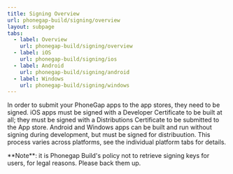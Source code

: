 ```yaml
---
title: Signing Overview
url: phonegap-build/signing/overview
layout: subpage
tabs: 
  - label: Overview
    url: phonegap-build/signing/overview
  - label: iOS
    url: phonegap-build/signing/ios
  - label: Android
    url: phonegap-build/signing/android
  - label: Windows
    url: phonegap-build/signing/windows 
---
```


In order to submit your PhoneGap apps to the app stores, they need to be signed. iOS apps must be signed with a Developer Certificate to be built at all; they must be signed with a Distributions Certificate to be submitted to the App store. Android and Windows apps can be built and run without signing during development, but must be signed for distribuution. This process varies across platforms, see the individual platform tabs for details.


<div class="alert--warning">**Note**: it is Phonegap Build's policy not to retrieve signing keys for users, for legal reasons. Please back them up.</div>